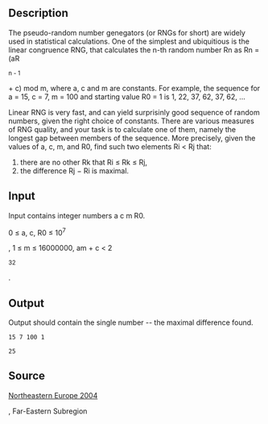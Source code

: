 <h2>Description</h2><p>The pseudo-random number genegators (or RNGs for short) are widely used in statistical calculations. One of the simplest and ubiquitious is the linear congruence RNG, that calculates the n-th random number Rn as Rn = (aR</p><sub>n - 1</sub><p> + c) mod m, where a, c and m are constants. For example, the sequence for a = 15, c = 7, m = 100 and starting value R0 = 1 is 1, 22, 37, 62, 37, 62, ... 
</p>
Linear RNG is very fast, and can yield surprisinly good sequence of random numbers, given the right choice of constants. There are various measures of RNG quality, and your task is to calculate one of them, namely the longest gap between members of the sequence. More precisely, given the values of a, c, m, and R0, find such two elements Ri &lt; Rj that: 
<ol><li>there are no other Rk that Ri ≤ Rk ≤ Rj, 
<br></li><li>the difference Rj − Ri is maximal. </li></ol><h2>Input</h2><p>Input contains integer numbers a c m R0.
</p>0 ≤ a, c, R0 ≤ 10<sup>7</sup><p>, 1 ≤ m ≤ 16000000, am + c &lt; 2</p><sup>32</sup><p>.</p><h2>Output</h2><p>Output should contain the single number -- the maximal difference found. </p><pre><code class="language-input1">15 7 100 1
</code></pre><pre><code class="language-output1">25
</code></pre><h2>Source</h2><a href="searchproblem?field=source&amp;key=Northeastern+Europe+2004">Northeastern Europe 2004</a><p>, Far-Eastern Subregion</p>